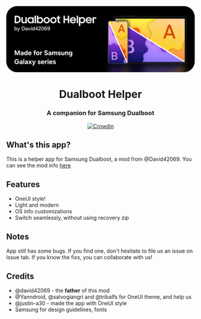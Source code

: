 <div align="center">

<img src="/img/banner.png" >

# Dualboot Helper

### A companion for Samsung Dualboot

[![Crowdin](https://badges.crowdin.net/dualboothelper/localized.svg)](https://crowdin.com/project/dualboothelper)

</div>

## What's this app?

This is a helper app for Samsung Dualboot, a mod from @David42069. You can see the mod info [here](https://xdaforums.com/t/mod-dualboot-for-any-samsung.4680492)

## Features

- OneUI style!
- Light and modern
- OS info customizations
- Switch seamlessly, without using recovery zip

## Notes

App still has some bugs. If you find one, don't hesitate to file us an issue on Issue tab. If you know the fixs, you can collaborate with us!

## Credits
- @david42069 - the **father** of this mod
- @Yanndroid, @salvogiangri and @tribalfs for OneUI theme, and help us
- @justin-a30 - made the app with OneUI style
- Samsung for design guidelines, fonts

